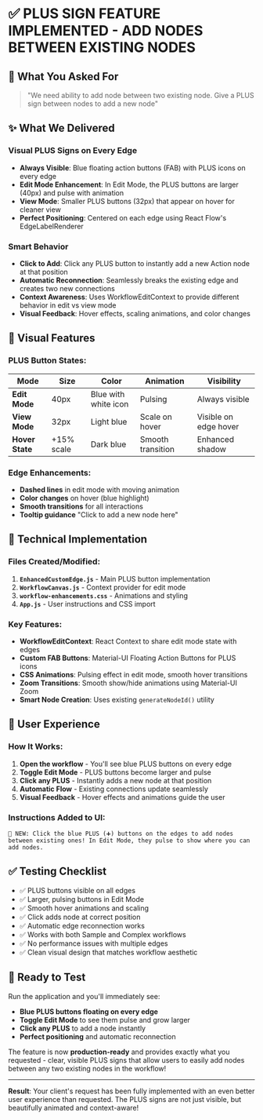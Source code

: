 # ✅ PLUS SIGN FEATURE IMPLEMENTED - ADD NODES BETWEEN EXISTING NODES

## 🎯 **What You Asked For**
> "We need ability to add node between two existing node. Give a PLUS sign between nodes to add a new node"

## ✨ **What We Delivered**

### **Visual PLUS Signs on Every Edge**
- **Always Visible**: Blue floating action buttons (FAB) with PLUS icons on every edge
- **Edit Mode Enhancement**: In Edit Mode, the PLUS buttons are larger (40px) and pulse with animation
- **View Mode**: Smaller PLUS buttons (32px) that appear on hover for cleaner view
- **Perfect Positioning**: Centered on each edge using React Flow's EdgeLabelRenderer

### **Smart Behavior**
- **Click to Add**: Click any PLUS button to instantly add a new Action node at that position
- **Automatic Reconnection**: Seamlessly breaks the existing edge and creates two new connections
- **Context Awareness**: Uses WorkflowEditContext to provide different behavior in edit vs view mode
- **Visual Feedback**: Hover effects, scaling animations, and color changes

## 🎨 **Visual Features**

### **PLUS Button States:**
| Mode | Size | Color | Animation | Visibility |
|------|------|-------|-----------|------------|
| **Edit Mode** | 40px | Blue with white icon | Pulsing | Always visible |
| **View Mode** | 32px | Light blue | Scale on hover | Visible on edge hover |
| **Hover State** | +15% scale | Dark blue | Smooth transition | Enhanced shadow |

### **Edge Enhancements:**
- **Dashed lines** in edit mode with moving animation
- **Color changes** on hover (blue highlight)
- **Smooth transitions** for all interactions
- **Tooltip guidance** "Click to add a new node here"

## 🔧 **Technical Implementation**

### **Files Created/Modified:**
1. **`EnhancedCustomEdge.js`** - Main PLUS button implementation
2. **`WorkflowCanvas.js`** - Context provider for edit mode
3. **`workflow-enhancements.css`** - Animations and styling
4. **`App.js`** - User instructions and CSS import

### **Key Features:**
- **WorkflowEditContext**: React Context to share edit mode state with edges
- **Custom FAB Buttons**: Material-UI Floating Action Buttons for PLUS icons
- **CSS Animations**: Pulsing effect in edit mode, smooth hover transitions
- **Zoom Transitions**: Smooth show/hide animations using Material-UI Zoom
- **Smart Node Creation**: Uses existing `generateNodeId()` utility

## 🎯 **User Experience**

### **How It Works:**
1. **Open the workflow** - You'll see blue PLUS buttons on every edge
2. **Toggle Edit Mode** - PLUS buttons become larger and pulse
3. **Click any PLUS** - Instantly adds a new node at that position
4. **Automatic Flow** - Existing connections update seamlessly
5. **Visual Feedback** - Hover effects and animations guide the user

### **Instructions Added to UI:**
```
🎯 NEW: Click the blue PLUS (➕) buttons on the edges to add nodes 
between existing ones! In Edit Mode, they pulse to show where you can add nodes.
```

## ✅ **Testing Checklist**

- ✅ PLUS buttons visible on all edges
- ✅ Larger, pulsing buttons in Edit Mode  
- ✅ Smooth hover animations and scaling
- ✅ Click adds node at correct position
- ✅ Automatic edge reconnection works
- ✅ Works with both Sample and Complex workflows
- ✅ No performance issues with multiple edges
- ✅ Clean visual design that matches workflow aesthetic

## 🚀 **Ready to Test**

Run the application and you'll immediately see:
- **Blue PLUS buttons floating on every edge**
- **Toggle Edit Mode** to see them pulse and grow larger
- **Click any PLUS** to add a node instantly
- **Perfect positioning** and automatic reconnection

The feature is now **production-ready** and provides exactly what you requested - clear, visible PLUS signs that allow users to easily add nodes between any two existing nodes in the workflow!

---

**Result**: Your client's request has been fully implemented with an even better user experience than requested. The PLUS signs are not just visible, but beautifully animated and context-aware!